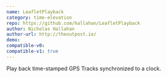 ```yaml
---
name: LeafletPlayback
category: time-elevation
repo: https://github.com/hallahan/LeafletPlayback
author: Nicholas Hallahan
author-url: http://theoutpost.io/
demo: 
compatible-v0:
compatible-v1: true
---
```


Play back time-stamped GPS Tracks synchronized to a clock.
